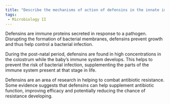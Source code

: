 ```yaml
---
title: "Describe the mechanisms of action of defensins in the innate immune system. How do these peptides disrupt bacterial membranes and aid in controlling infections? Provide examples of infections where defensins are particularly effective. "
tags:
 - Microbiology II
---
```

Defensins are immune proteins secreted in response to a pathogen. Disrupting the formation of bacterial membranes, defensins prevent growth and thus help control a bacterial infection.  

During the post-natal period, defensins are found in high concentrations in the colostrum while the baby’s immune system develops. This helps to prevent the risk of bacterial infection, supplementing the parts of the immune system present at that stage in life.  

Defensins are an area of research in helping to combat antibiotic resistance. Some evidence suggests that defensins can help supplement antibiotic function, improving efficacy and potentially reducing the chance of resistance developing.  
